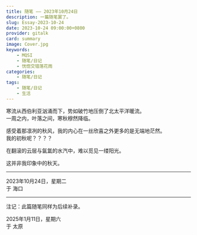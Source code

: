 ```yaml
---
title: 随笔 —— 2023年10月24日
description: 一篇随笔罢了。
slug: Essay-2023-10-24
date: 2023-10-24 09:00:00+0800
provider: gitalk
card: summary
image: Cover.jpg
keywords:
    - MQSI
    - 随笔/日记
    - 恍惚交错落花雨
categories:
    - 随笔/日记
tags:
    - 随笔/日记
    - 生活
---
```


寒流从西伯利亚汹涌而下，势如破竹地压倒了北太平洋暖流。  
一周之内，叶落之间，寒秋穆然降临。  

感受着那凛冽的秋风，我的内心在一丝欣喜之外更多的是无端地茫然。  
我的初秋呢？？？？  

在翻滚的云层与氤氲的水汽中，难以觅见一缕阳光。  

这并非我印象中的秋天。

**********

2023年10月24日，星期二  
于 海口  

**********  

注记：此篇随笔同样为后续补录。  

2025年1月11日，星期六  
于 太原  

